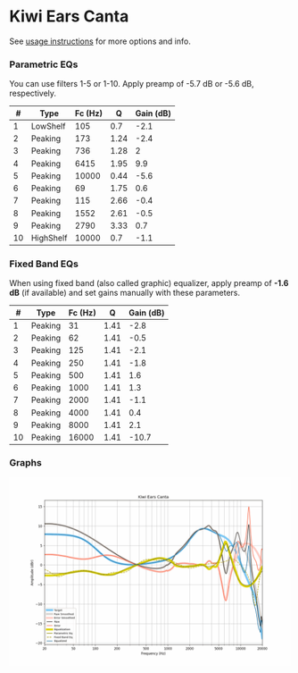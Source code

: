 # Kiwi Ears Canta
See [usage instructions](https://github.com/jaakkopasanen/AutoEq#usage) for more options and info.

### Parametric EQs
You can use filters 1-5 or 1-10. Apply preamp of -5.7 dB or -5.6 dB, respectively.

|   # | Type      |   Fc (Hz) |    Q |   Gain (dB) |
|-----|-----------|-----------|------|-------------|
|   1 | LowShelf  |       105 | 0.7  |        -2.1 |
|   2 | Peaking   |       173 | 1.24 |        -2.4 |
|   3 | Peaking   |       736 | 1.28 |         2   |
|   4 | Peaking   |      6415 | 1.95 |         9.9 |
|   5 | Peaking   |     10000 | 0.44 |        -5.6 |
|   6 | Peaking   |        69 | 1.75 |         0.6 |
|   7 | Peaking   |       115 | 2.66 |        -0.4 |
|   8 | Peaking   |      1552 | 2.61 |        -0.5 |
|   9 | Peaking   |      2790 | 3.33 |         0.7 |
|  10 | HighShelf |     10000 | 0.7  |        -1.1 |

### Fixed Band EQs
When using fixed band (also called graphic) equalizer, apply preamp of **-1.6 dB** (if available) and set gains manually with these parameters.

|   # | Type    |   Fc (Hz) |    Q |   Gain (dB) |
|-----|---------|-----------|------|-------------|
|   1 | Peaking |        31 | 1.41 |        -2.8 |
|   2 | Peaking |        62 | 1.41 |        -0.5 |
|   3 | Peaking |       125 | 1.41 |        -2.1 |
|   4 | Peaking |       250 | 1.41 |        -1.8 |
|   5 | Peaking |       500 | 1.41 |         1.6 |
|   6 | Peaking |      1000 | 1.41 |         1.3 |
|   7 | Peaking |      2000 | 1.41 |        -1.1 |
|   8 | Peaking |      4000 | 1.41 |         0.4 |
|   9 | Peaking |      8000 | 1.41 |         2.1 |
|  10 | Peaking |     16000 | 1.41 |       -10.7 |

### Graphs
![](./Kiwi%20Ears%20Canta.png)
